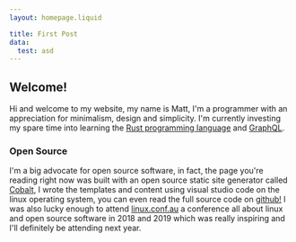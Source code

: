 ```yaml
---
layout: homepage.liquid

title: First Post
data: 
  test: asd
---
```


## Welcome!

Hi and welcome to my website, my name is Matt, I'm a programmer with an appreciation for minimalism, design and simplicity. I'm currently investing my spare time into learning the [Rust programming language](https://www.rust-lang.org/) and [GraphQL](https://graphql.org/).

### Open Source

I'm a big advocate for open source software, in fact, the page you're reading right now was built with an open source static site generator called [Cobalt](http://cobalt-org.github.io), I wrote the templates and content using visual studio code on the linux operating system, you can even read the full source code on [github!](https://github.com/StreatCodes/streat.io) I was also lucky enough to attend [linux.conf.au](https://linux.conf.au/) a conference all about linux and open source software in 2018 and 2019 which was really inspiring and I'll definitely be attending next year.
